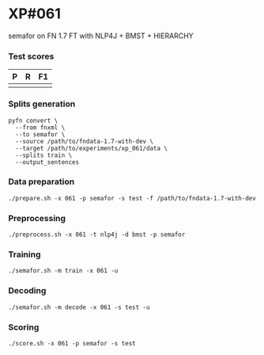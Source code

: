 # XP\#061

semafor on FN 1.7 FT with NLP4J + BMST + HIERARCHY

### Test scores
| P| R | F1 |
| --- | --- | --- |
|  |  |  |

### Splits generation
```
pyfn convert \
  --from fnxml \
  --to semafor \
  --source /path/to/fndata-1.7-with-dev \
  --target /path/to/experiments/xp_061/data \
  --splits train \
  --output_sentences
```

### Data preparation
```
./prepare.sh -x 061 -p semafor -s test -f /path/to/fndata-1.7-with-dev
```

### Preprocessing
```
./preprocess.sh -x 061 -t nlp4j -d bmst -p semafor
```

### Training
```
./semafor.sh -m train -x 061 -u
```

### Decoding
```
./semafor.sh -m decode -x 061 -s test -u
```

### Scoring
```
./score.sh -x 061 -p semafor -s test
```

